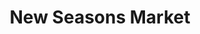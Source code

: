 ---
title: "New Seasons Market"
url: /portland/new-seasons-market-southwest-beaverton-hillsdale-highway/
shop: Supermarkt
---
